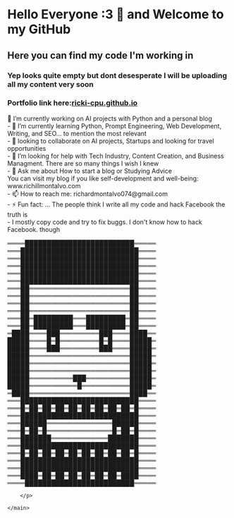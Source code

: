 <!DOCTYPE html>
<html lang="en">
    <body>
    <h1>Hello Everyone :3 👋 and Welcome to my GitHub</h1>
    <h2>Here you can find my code I'm working in </h2>
    <h3>Yep looks quite empty but dont desesperate I will be uploading all my content very soon</h3>
    <h3> Portfolio link here:<a href="https://ricki-cpu.github.io/">ricki-cpu.github.io</a></h3>
    <main>
        <p>
            🔭 I’m currently working on AI projects with Python and a personal blog<br>
            - 🌱 I’m currently learning Python, Prompt Engineering, Web Development, Writing, and SEO...  to mention the most relevant<br>
            - 👯 looking to collaborate on AI projects, Startups and looking for travel opportunities <br>
            - 🤔 I’m looking for help with Tech Industry, Content Creation, and Business Managment. There are so many things I wish I knew<br>
            - 💬 Ask me about How to start a blog or Studying Advice<br>
                You can visit my blog if you like self-development and well-being: www.richillmontalvo.com<br>
            - 📫 How to reach me: richardmontalvo074@gmail.com<br>
            - ⚡ Fun fact: ...  The people think I write all my code and hack Facebook the truth is <br>
            - I mostly copy code and try to fix buggs. I don't know how to hack Facebook. though 
        </p>
        <p>
            ════█████████████████████████═════<br>
            ═══███████████████████████████════<br>
            ═══███████████████████████████════<br>
            ═══███████████████████████████════<br>
            ═══███████████████████████████════<br>
            ═══███████████████████████████════<br>
            ═══██═══════════════════════██════<br>
            ═══██═══════════════════════██════<br>
            ═══██═══════════════════════██════<br>
            ═══██═══════════════════════██════<br>
            ═══██═█████████═══█████████═██════<br>
            ═══██═█████████═══█████████═██════<br>
            ═████════███═════════███════████══<br>
            █████════█═█═════════█═█════█████═<br>
            █████════███═════════███════█████═<br>
            █████═══════════════════════█████═<br>
            █████═══════════════════════█████═<br>
            █████═══════════════════════█████═<br>
            █████══════════███══════════█████═<br>
            █████═══════════█═══════════█████═<br>
            ═████═══════════════════════████══<br>
            ═══███████████████████████████════<br>
            ═══█═██═██═██═██═██═██═██═██═█════<br>
            ═══███████████████████████████════<br>
            ═══██████═══════════════██████════<br>
            ═══█═██═█═══════════════█═██═█════<br>
            ═══███████═════════════███████════<br>
            ═══███████████████████████████════<br>
            ═══█═██═██═██═██═██═██═██═██═█════<br>
            ═══███████████████████████████════<br>
            ═══███████████████████████████════<br>
            ═══████═██═██═██═██═██═██═████════<br>
            ════█████████████████████████═════<br>

        </p>

    </main>
    
</html>
